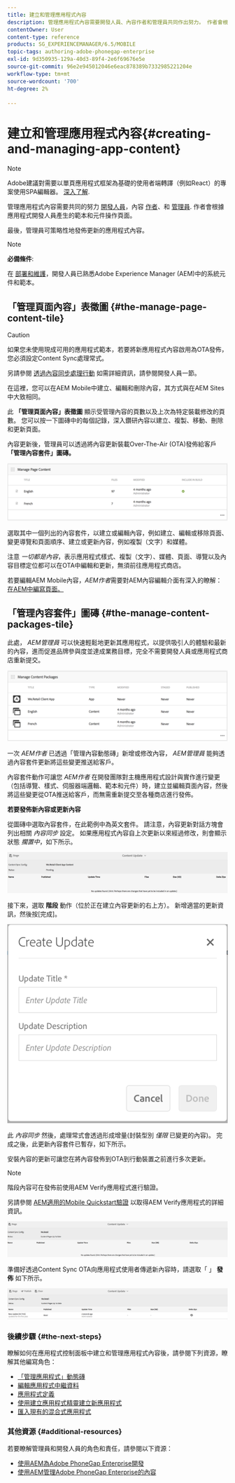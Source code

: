 ```yaml
---
title: 建立和管理應用程式內容
description: 管理應用程式內容需要開發人員、內容作者和管理員共同作出努力。 作者會根據應用程式開發人員產生的範本和元件操作頁面。
contentOwner: User
content-type: reference
products: SG_EXPERIENCEMANAGER/6.5/MOBILE
topic-tags: authoring-adobe-phonegap-enterprise
exl-id: 9d350935-129a-40d3-89f4-2e6f69676e5e
source-git-commit: 96e2e945012046e6eac878389b7332985221204e
workflow-type: tm+mt
source-wordcount: '700'
ht-degree: 2%

---
```


# 建立和管理應用程式內容{#creating-and-managing-app-content}

>[!NOTE]
>
>Adobe建議對需要以單頁應用程式框架為基礎的使用者端轉譯（例如React）的專案使用SPA編輯器。 [深入了解](/help/sites-developing/spa-overview.md).

管理應用程式內容需要共同的努力 [開發人員](#developer)，內容 [作者](#author)、和 [管理員](#administrator). 作者會根據應用程式開發人員產生的範本和元件操作頁面。

最後，管理員可策略性地發佈更新的應用程式內容。

>[!NOTE]
>
>**必備條件**:
>
>在 [部署和維護](/help/sites-deploying/deploy.md)，開發人員已熟悉Adobe Experience Manager (AEM)中的系統元件和範本。

## 「管理頁面內容」表徵圖 {#the-manage-page-content-tile}

>[!CAUTION]
>
>如果您未使用現成可用的應用程式範本，若要將新應用程式內容啟用為OTA發佈，您必須設定Content Sync處理常式。
>
>另請參閱 [透過內容同步處理行動](/help/mobile/phonegap-contentsync.md) 如需詳細資訊，請參閱開發人員一節。

在這裡，您可以在AEM Mobile中建立、編輯和刪除內容，其方式與在AEM Sites中大致相同。

此 **「管理頁面內容」表徵圖** 顯示受管理內容的頁數以及上次為特定裝載修改的頁數。 您可以按一下圖磚中的每個記錄，深入鑽研內容以建立、複製、移動、刪除和更新頁面。

內容更新後，管理員可以透過將內容更新裝載Over-The-Air (OTA)發佈給客戶 **「管理內容套件」圖磚。**

![chlimage_1-161](assets/chlimage_1-161.png)

選取其中一個列出的內容套件，以建立或編輯內容，例如建立、編輯或移除頁面、變更導覽和頁面順序、建立或更新內容，例如複製（文字）和媒體。

注意 *一切都是內容*，表示應用程式樣式、複製（文字）、媒體、頁面、導覽以及內容目標定位都可以在OTA中編輯和更新，無須前往應用程式商店。

若要編輯AEM Mobile內容，*AEM作者*需要對AEM內容編輯介面有深入的瞭解： [在AEM中編寫頁面。](/help/sites-authoring/qg-page-authoring.md)

## 「管理內容套件」圖磚 {#the-manage-content-packages-tile}

此處， *AEM管理員* 可以快速輕鬆地更新其應用程式，以提供吸引人的體驗和最新的內容，進而促進品牌參與度並達成業務目標，完全不需要開發人員或應用程式商店重新提交。

![chlimage_1-162](assets/chlimage_1-162.png)

一次 *AEM作者* 已透過「管理內容動態磚」新增或修改內容， *AEM管理員* 能夠透過內容套件更新將這些變更推送給客戶。

內容套件動作可讓您 *AEM作者* 在開發團隊對主機應用程式設計與實作進行變更（包括導覽、樣式、伺服器端邏輯、範本和元件）時，建立並編輯頁面內容，然後將這些變更從OTA推送給客戶，而無需重新提交至各種商店進行發佈。

**若要發佈新內容或更新內容**

從圖磚中選取內容套件，在此範例中為英文套件。 請注意，內容更新對話方塊會列出相關 *內容同步* 設定。 如果應用程式內容自上次更新以來經過修改，則會顯示狀態 *擱置中*，如下所示。

![chlimage_1-163](assets/chlimage_1-163.png)

接下來，選取 **階段** 動作（位於正在建立內容更新的右上方）。 新增適當的更新資訊，然後按[完成]。

![chlimage_1-164](assets/chlimage_1-164.png)

此 *內容同步* 然後，處理常式會透過形成增量(封裝型別 *僅限* 已變更的內容)。 完成之後，此更新內容套件已暫存，如下所示。

安裝內容的更新可讓您在將內容發佈到OTA到行動裝置之前進行多次更新。

>[!NOTE]
>
>階段內容可在發佈前使用AEM Verify應用程式進行驗證。
>
>另請參閱 [AEM適用的Mobile Quickstart驗證](/help/mobile/phonegap-mobile-quickstart.md) 以取得AEM Verify應用程式的詳細資訊。

![chlimage_1-165](assets/chlimage_1-165.png)

準備好透過Content Sync OTA向應用程式使用者傳遞新內容時，請選取「 」 **發佈** 如下所示。

![chlimage_1-166](assets/chlimage_1-166.png)

### 後續步驟 {#the-next-steps}

瞭解如何在應用程式控制面板中建立和管理應用程式內容後，請參閱下列資源，瞭解其他編寫角色：

* [「管理應用程式」動態磚](/help/mobile/phonegap-app-details-tile.md)
* [編輯應用程式中繼資料](/help/mobile/phonegap-editmetadata.md)
* [應用程式定義](/help/mobile/phonegap-app-definitions.md)
* [使用建立應用程式精靈建立新應用程式](/help/mobile/phonegap-create-new-app.md)
* [匯入現有的混合式應用程式](/help/mobile/phonegap-adding-content-to-imported-app.md)

### 其他資源 {#additional-resources}

若要瞭解管理員和開發人員的角色和責任，請參閱以下資源：

* [使用AEM為Adobe PhoneGap Enterprise開發](/help/mobile/developing-in-phonegap.md)
* [使用AEM管理Adobe PhoneGap Enterprise的內容](/help/mobile/administer-phonegap.md)
